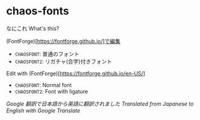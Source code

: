 # chaos-fonts
なにこれ
What's this?

(FontForge)[https://fontforge.github.io/]で編集
 - `CHAOSFONT`: 普通のフォント
 - `CHAOSFONT2`: リガチャ(合字)付きフォント

Edit with (FontForge)[https://fontforge.github.io/en-US/]
 - `CHAOSFONT`: Normal font
 - `CHAOSFONT2`: Font with ligature

_Google 翻訳で日本語から英語に翻訳されました_
_Translated from Japanese to English with Google Translate_

